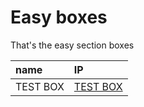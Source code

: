 # Easy boxes

That's the easy section boxes

| name | IP |
| :--- | :--- |
| TEST BOX | [TEST BOX](test-easybox.md) |

